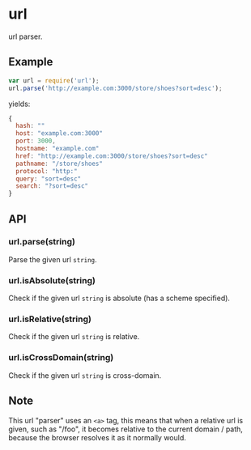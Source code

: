# url

url parser.

## Example

```js
var url = require('url');
url.parse('http://example.com:3000/store/shoes?sort=desc');
```

yields:

```js
{
  hash: ""
  host: "example.com:3000"
  port: 3000,
  hostname: "example.com"
  href: "http://example.com:3000/store/shoes?sort=desc"
  pathname: "/store/shoes"
  protocol: "http:"
  query: "sort=desc"
  search: "?sort=desc"
}
```

## API

### url.parse(string)

Parse the given url `string`.

### url.isAbsolute(string)

Check if the given url `string` is absolute (has a scheme specified).

### url.isRelative(string)

Check if the given url `string` is relative.

### url.isCrossDomain(string)

Check if the given url `string` is cross-domain.

## Note

This url "parser" uses an `<a>` tag, this means that when
a relative url is given, such as "/foo", it becomes relative
to the current domain / path, because the browser resolves it
as it normally would.
